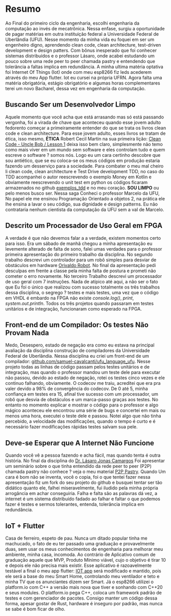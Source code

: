 # Resumo

Ao Final do primeiro ciclo da engenharia, escolhi engenharia da computação ao invés de mecatrônica.
Nessa enfase, surgiu a oportunidade de pagar matérias em outra instituição federal a Universidade Federal de Uberlândia (UFU). Nesse momento
da minha vida eu foquei em ser um engenheiro digno, aprendendo clean code, clean architecture, test-driven development
e design patters. Com bônus inesperado que foi conhecer sistemas distribuídos e o professor Lásaro, onde acabei estudando um pouco
sobre uma rede peer to peer chamada pastry e entendendo que tolerância a faltas implica em redundância. A minha ultima matéria optativa
foi Internet Of Things (Iot) onde com meu esp8266 fiz leds acederem através do meu App flutter. Iot eu cursei na própria UFRN.
Agora falta uma matéria obrigatória, estágio obrigatório
e algumas horas complementares terei um novo Bacharel, dessa vez em engenharia da computação.   



## Buscando Ser um Desenvolvedor Limpo
Aquele momento que você acha que está arrasando mas só está passando vergonha, foi a virada de chave que aconteceu quando
esse jovem adulto fedorento começar a primeiramente entender do que se trata os livros clean code e clean architecture.
Para esse jovem adulto, esses livros se tratam de ética, isso mesmo, **ÉTICA** Robert Cecil Martin na sua primeira lição: [Clean Code - Uncle Bob / Lesson 1](https://www.youtube.com/watch?v=7EmboKQH8lM&ab_channel=UnityCoin) deixa isso bem claro, simplesmente não temo como mais viver em um mundo sem software e eles
controlam tudo e quem escreve o software ? somos nós. Logo eu um cara certinho descobre que sou antiético, que se eu coloca-se os meus
códigos em produção estaria fazendo um desserviço para a sociedade. Para combater o meu mal cheiro li clean code, clean architecture e Test Drive development TDD, no caso do TDD acompanhei o autor reescrevendo o exemplo Money em Kotlin e obviamente reescrevendo o unit test em python os códigos ficaram
armazenados no github [exemplos_tdd](https://github.com/samuel-cavalcanti/exemplos_tdd) e no meu coração. **SOU LIMPO** ou pelo menos busco ser.
Nessa saga Conheci o professor Marcelo da UFU, No papel ele me ensinou Programação Orientado a objetos 2, na prática ele lhe ensina a lavar o seu código,
sua dignidade e design patterns. Eu não contrataria nenhum cientista da computação da UFU sem a val de Marcelo.



## Descrito um Processador de Uso Geral em FPGA
A verdade é que não devemos falar a a verdade, existem momentos certo para isso. Era um sábado de manhã
chegou a minha apresentação eu levemente alterado de falta de sono, falei umas verdades para o professor primeira apresentação
do primeiro trabalho da disciplina. No segundo trabalho descrevi um controlador para um robô simples para desviar de obstáculos em hardware
[Orivaldo Robot](https://www.youtube.com/watch?v=G7RQ4foF_As&ab_channel=SamuelCavalcanti). No final da apresentação pedi desculpas em frente
a classe pela minha falta de postura e prometi não cometer o erro novamente. No terceiro Trabalho descrevi um processador de uso geral com 7 instruções.
Nada de atípico até aqui, a não ser o fato que Eu foi o único que realizou com sucesso totalmente os três trabalhos dessa disciplina, o segrego ?
testes e mais testes, uma vez que o código em VHDL é embardo na FPGA não existe  _console.log()_, _print_, _system.out.println_. Todos os três
projetos quando passaram em testes unitários e de integração, funcionaram como esperado na FPGA. 



## Front-end de um Compilador: Os testes Não Provam Nada
Medo, Desespero, estado de negação era como eu estava na principal avaliação da disciplina construção de compiladores da Universidade Federal
de Uberlândia. Nessa disciplina eu criei um front-end de um compilador: [github.com/samuel-cavalcanti/ufu_language_ufu](https://github.com/samuel-cavalcanti/ufu_language_ufu). Nesse projeto todas as linhas de código passam pelos testes unitários e de integração, mas quando o professor mandou um teste dele
para executar não passou, devido ao estado de negação, rotei os testes cinco vezes e ele continuo falhando, obviamente. O codecov me traiu, acreditei que era pra valer devido
a 98% de convergência do codecov. De 0 até 5, minha confiança em testes era 15, afinal tive sucesso com um processador, um robô que desvia de obstáculos e um marca-passo graças aos testes. No entanto no momento explicar e mostrar o código para o professor e algo mágico aconteceu ele encontrou uma série de bugs e concertei em mais ou menos uma hora, executei o teste dele e passou. Notei algo que não tinha percebido, a velocidade das modificações, quando o tempo é curto
e é necessário fazer modificações rápidas testes salvam sua pele.



## Deve-se Esperar que A Internet Não Funcione
Quando você vê a pessoa fazendo e acha fácil, mas quando tenta é outra história. No final da disciplina do [Dr. Lásaro Jonas Camargos](https://lasarojc.github.io)
Foi apresentar um seminário sobre o que tinha entendido da rede peer to peer (P2P) chamada pastry não conhece ? veja o meu material [P2P Pastry](https://lasarojc.github.io/ds_notes/cases/pastry/). Quando Um cara é bom não se inventa, você o copia, foi o que tentei fazer nessa apresentação fiz um fork do seu projeto do github e busquei tentar ser tão didático quanto ele, falhei miseravelmente, fui iludido pela minha própria arrogância em achar conseguiria. Falha e falta são as palavras dá vez, a internet é um sistema distribuído fadado ao falhar e faltar o que podemos fazer é testes e sermos tolerantes, entenda, tolerância implica em redundância.

## IoT + Flutter
Casa de ferreiro, espeto de pau. Nunca um ditado popular tinha me machucado, o fato de eu ter passado uma graduação e provavelmente duas, sem usar
os meus conhecimentos de engenharia para melhorar meu ambiente, minha casa, incomoda. Ao contrário de Aplicativo comum de graduação aquele que  MVP, Produto Mínimo viável, cujo o objetivo é tirar 10 e depois ele não precisa mais existir. Esse aplicativo é razoavelmente testável a final o meu app flutter: [IOT app](https://github.com/samuel-cavalcanti/iot_app_ufrn) será modificado e mantido, pois ele será a base do meu Smart Home, controlando meu ventilador e teto e minha TV que os anunciantes dizem ser Smart. Já o esp8266 utilizei o platform.io com C++ a versão mais nova que tiver e sonhando com C++20 e seus modules. O platform.io pega C++, coloca um framework padrão de testes e com gerenciador de pacotes. Consigo manter um código dessa forma, apesar gostar de Rust, hardware é inseguro por padrão, mas nunca se sabe é bom ficar de olho.